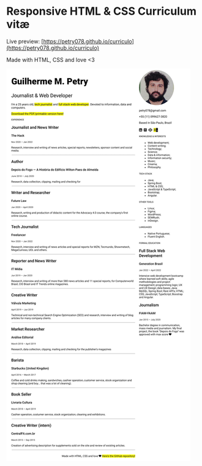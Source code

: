 # Responsive HTML & CSS Curriculum vitæ

Live preview: [https://petry078.github.io/curriculo](https://petry078.github.io/curriculo)

Made with HTML, CSS and love <3

![](/GuilhermePetry.HTML.CV.2022.jpg)
